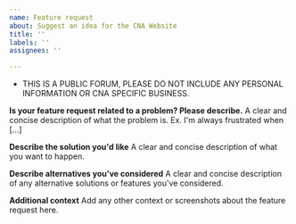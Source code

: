 ```yaml
---
name: Feature request
about: Suggest an idea for the CNA Website
title: ''
labels: ''
assignees: ''

---
```


* THIS IS A PUBLIC FORUM, PLEASE DO NOT INCLUDE ANY PERSONAL INFORMATION OR CNA SPECIFIC BUSINESS.


**Is your feature request related to a problem? Please describe.**
A clear and concise description of what the problem is. Ex. I'm always frustrated when [...]

**Describe the solution you'd like**
A clear and concise description of what you want to happen.

**Describe alternatives you've considered**
A clear and concise description of any alternative solutions or features you've considered.

**Additional context**
Add any other context or screenshots about the feature request here.
